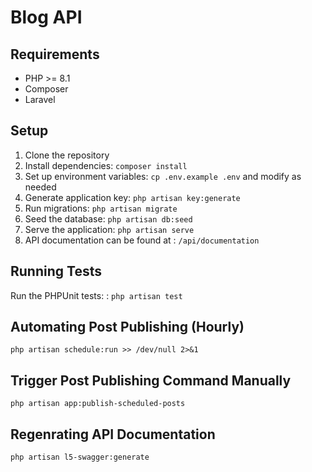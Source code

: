 # Blog API

## Requirements

-   PHP >= 8.1
-   Composer
-   Laravel

## Setup

1. Clone the repository
2. Install dependencies: `composer install`
3. Set up environment variables: `cp .env.example .env` and modify as needed
4. Generate application key: `php artisan key:generate`
5. Run migrations: `php artisan migrate`
6. Seed the database: `php artisan db:seed`
7. Serve the application: `php artisan serve`
8. API documentation can be found at : `/api/documentation`

## Running Tests

Run the PHPUnit tests: : `php artisan test`

## Automating Post Publishing (Hourly)

`php artisan schedule:run >> /dev/null 2>&1`

## Trigger Post Publishing Command Manually

`php artisan app:publish-scheduled-posts`

## Regenrating API Documentation

`php artisan l5-swagger:generate`
